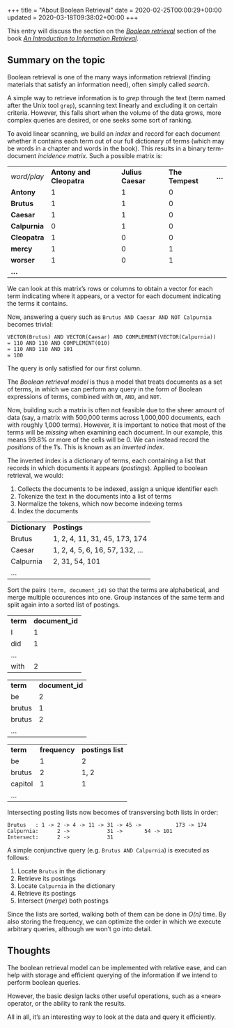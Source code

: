 +++
title = "About Boolean Retrieval"
date = 2020-02-25T00:00:29+00:00
updated = 2020-03-18T09:38:02+00:00
+++

This entry will discuss the section on the _[Boolean retrieval](https://nlp.stanford.edu/IR-book/pdf/01bool.pdf)_ section of the book _[An Introduction to Information Retrieval](https://nlp.stanford.edu/IR-book/pdf/irbookprint.pdf)_.

## Summary on the topic

Boolean retrieval is one of the many ways information retrieval (finding materials that satisfy an information need), often simply called _search_.

A simple way to retrieve information is to _grep_ through the text (term named after the Unix tool `grep`), scanning text linearly and excluding it on certain criteria. However, this falls short when the volume of the data grows, more complex queries are desired, or one seeks some sort of ranking.

To avoid linear scanning, we build an _index_ and record for each document whether it contains each term out of our full dictionary of terms (which may be words in a chapter and words in the book). This results in a binary term-document _incidence matrix_. Such a possible matrix is:

<table class="">
 <tbody>
  <tr>
   <td>
    <em>
     word/play
    </em>
   </td>
   <td>
    <strong>
     Antony and Cleopatra
    </strong>
   </td>
   <td>
    <strong>
     Julius Caesar
    </strong>
   </td>
   <td>
    <strong>
     The Tempest
    </strong>
   </td>
   <td>
    <strong>
     …
    </strong>
   </td>
  </tr>
  <tr>
   <td>
    <strong>
     Antony
    </strong>
   </td>
   <td>
    1
   </td>
   <td>
    1
   </td>
   <td>
    0
   </td>
   <td>
   </td>
  </tr>
  <tr>
   <td>
    <strong>
     Brutus
    </strong>
   </td>
   <td>
    1
   </td>
   <td>
    1
   </td>
   <td>
    0
   </td>
   <td>
   </td>
  </tr>
  <tr>
   <td>
    <strong>
     Caesar
    </strong>
   </td>
   <td>
    1
   </td>
   <td>
    1
   </td>
   <td>
    0
   </td>
   <td>
   </td>
  </tr>
  <tr>
   <td>
    <strong>
     Calpurnia
    </strong>
   </td>
   <td>
    0
   </td>
   <td>
    1
   </td>
   <td>
    0
   </td>
   <td>
   </td>
  </tr>
  <tr>
   <td>
    <strong>
     Cleopatra
    </strong>
   </td>
   <td>
    1
   </td>
   <td>
    0
   </td>
   <td>
    0
   </td>
   <td>
   </td>
  </tr>
  <tr>
   <td>
    <strong>
     mercy
    </strong>
   </td>
   <td>
    1
   </td>
   <td>
    0
   </td>
   <td>
    1
   </td>
   <td>
   </td>
  </tr>
  <tr>
   <td>
    <strong>
     worser
    </strong>
   </td>
   <td>
    1
   </td>
   <td>
    0
   </td>
   <td>
    1
   </td>
   <td>
   </td>
  </tr>
  <tr>
   <td>
    <strong>
     …
    </strong>
   </td>
   <td>
   </td>
   <td>
   </td>
   <td>
   </td>
   <td>
   </td>
  </tr>
 </tbody>
</table>

We can look at this matrix’s rows or columns to obtain a vector for each term indicating where it appears, or a vector for each document indicating the terms it contains.

Now, answering a query such as `Brutus AND Caesar AND NOT Calpurnia` becomes trivial:

```
VECTOR(Brutus) AND VECTOR(Caesar) AND COMPLEMENT(VECTOR(Calpurnia))
= 110 AND 110 AND COMPLEMENT(010)
= 110 AND 110 AND 101
= 100
```

The query is only satisfied for our first column.

The _Boolean retrieval model_ is thus a model that treats documents as a set of terms, in which we can perform any query in the form of Boolean expressions of terms, combined with `OR`, `AND`, and `NOT`.

Now, building such a matrix is often not feasible due to the sheer amount of data (say, a matrix with 500,000 terms across 1,000,000 documents, each with roughly 1,000 terms). However, it is important to notice that most of the terms will be _missing_ when examining each document. In our example, this means 99.8% or more of the cells will be 0. We can instead record the _positions_ of the 1’s. This is known as an _inverted index_.

The inverted index is a dictionary of terms, each containing a list that records in which documents it appears (_postings_). Applied to boolean retrieval, we would:

1. Collects the documents to be indexed, assign a unique identifier each
2. Tokenize the text in the documents into a list of terms
3. Normalize the tokens, which now become indexing terms
4. Index the documents

<table class="">
 <tbody>
  <tr>
   <td>
    <strong>
     Dictionary
    </strong>
   </td>
   <td>
    <strong>
     Postings
    </strong>
   </td>
  </tr>
  <tr>
   <td>
    Brutus
   </td>
   <td>
    1, 2, 4, 11, 31, 45, 173, 174
   </td>
  </tr>
  <tr>
   <td>
    Caesar
   </td>
   <td>
    1, 2, 4, 5, 6, 16, 57, 132, …
   </td>
  </tr>
  <tr>
   <td>
    Calpurnia
   </td>
   <td>
    2, 31, 54, 101
   </td>
  </tr>
  <tr>
   <td>
    …
   </td>
   <td>
   </td>
  </tr>
 </tbody>
</table>

Sort the pairs `(term, document_id)` so that the terms are alphabetical, and merge multiple occurences into one. Group instances of the same term and split again into a sorted list of postings.

<table class="">
 <tbody>
  <tr>
   <td>
    <strong>
     term
    </strong>
   </td>
   <td>
    <strong>
     document_id
    </strong>
   </td>
  </tr>
  <tr>
   <td>
    I
   </td>
   <td>
    1
   </td>
  </tr>
  <tr>
   <td>
    did
   </td>
   <td>
    1
   </td>
  </tr>
  <tr>
   <td>
    …
   </td>
   <td>
   </td>
  </tr>
  <tr>
   <td>
    with
   </td>
   <td>
    2
   </td>
  </tr>
 </tbody>
</table>

<table class="">
 <tbody>
  <tr>
   <td>
    <strong>
     term
    </strong>
   </td>
   <td>
    <strong>
     document_id
    </strong>
   </td>
  </tr>
  <tr>
   <td>
    be
   </td>
   <td>
    2
   </td>
  </tr>
  <tr>
   <td>
    brutus
   </td>
   <td>
    1
   </td>
  </tr>
  <tr>
   <td>
    brutus
   </td>
   <td>
    2
   </td>
  </tr>
  <tr>
   <td>
    …
   </td>
   <td>
   </td>
  </tr>
 </tbody>
</table>

<table class="">
 <tbody>
  <tr>
   <td>
    <strong>
     term
    </strong>
   </td>
   <td>
    <strong>
     frequency
    </strong>
   </td>
   <td>
    <strong>
     postings list
    </strong>
   </td>
  </tr>
  <tr>
   <td>
    be
   </td>
   <td>
    1
   </td>
   <td>
    2
   </td>
  </tr>
  <tr>
   <td>
    brutus
   </td>
   <td>
    2
   </td>
   <td>
    1, 2
   </td>
  </tr>
  <tr>
   <td>
    capitol
   </td>
   <td>
    1
   </td>
   <td>
    1
   </td>
  </tr>
  <tr>
   <td>
    …
   </td>
   <td>
   </td>
   <td>
   </td>
  </tr>
 </tbody>
</table>

Intersecting posting lists now becomes of transversing both lists in order:

```
Brutus   : 1 -> 2 -> 4 -> 11 -> 31 -> 45 ->           173 -> 174
Calpurnia:      2 ->            31 ->       54 -> 101
Intersect:      2 ->            31
```

A simple conjunctive query (e.g. `Brutus AND Calpurnia`) is executed as follows:

1. Locate `Brutus` in the dictionary
2. Retrieve its postings
3. Locate `Calpurnia` in the dictionary
4. Retrieve its postings
5. Intersect (_merge_) both postings

Since the lists are sorted, walking both of them can be done in _O(n)_ time. By also storing the frequency, we can optimize the order in which we execute arbitrary queries, although we won’t go into detail.

## Thoughts

The boolean retrieval model can be implemented with relative ease, and can help with storage and efficient querying of the information if we intend to perform boolean queries.

However, the basic design lacks other useful operations, such as a «near» operator, or the ability to rank the results.

All in all, it’s an interesting way to look at the data and query it efficiently.